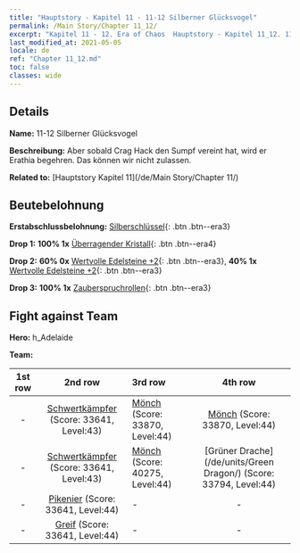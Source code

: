 ```yaml
---
title: "Hauptstory - Kapitel 11 - 11-12 Silberner Glücksvogel"
permalink: /Main Story/Chapter 11_12/
excerpt: "Kapitel 11 - 12. Era of Chaos  Hauptstory - Kapitel 11_12. 11-12 Silberner Glücksvogel"
last_modified_at: 2021-05-05
locale: de
ref: "Chapter 11_12.md"
toc: false
classes: wide
---
```


## Details

 **Name:** 11-12 Silberner Glücksvogel

 **Beschreibung:** Aber sobald Crag Hack den Sumpf vereint hat, wird er Erathia begehren. Das können wir nicht zulassen.

 **Related to:** [Hauptstory Kapitel 11](/de/Main Story/Chapter 11/)

## Beutebelohnung

 **Erstabschlussbelohnung:** [Silberschlüssel](/ItemsDE/con_693/){: .btn .btn--era3}

 **Drop 1:** **100% 1x** [Überragender Kristall](/ItemsDE/mat_38/){: .btn .btn--era4}

 **Drop 2:** **60% 0x** [Wertvolle Edelsteine +2](/ItemsDE/mat_30/){: .btn .btn--era3}, **40% 1x** [Wertvolle Edelsteine +2](/ItemsDE/mat_30/){: .btn .btn--era3}

 **Drop 3:** **100% 1x** [Zauberspruchrollen](/ItemsDE/con_694/){: .btn .btn--era3}


## Fight against Team
 **Hero:** h_Adelaide

 **Team:**


  | 1st row | 2nd row | 3rd row | 4th row |
  |:----:|:----:|:----|:----:|
  | - | [Schwertkämpfer](/de/units/Swordsman/) (Score: 33641, Level:43)  | [Mönch](/de/units/Monk/) (Score: 33870, Level:44)  | [Mönch](/de/units/Monk/) (Score: 33870, Level:44)  |
  | - | [Schwertkämpfer](/de/units/Swordsman/) (Score: 33641, Level:43)  | [Mönch](/de/units/Monk/) (Score: 40275, Level:44)  | [Grüner Drache](/de/units/Green Dragon/) (Score: 33794, Level:44)  |
  | - | [Pikenier](/de/units/Pikeman/) (Score: 33641, Level:44)  | - | - |
  | - | [Greif](/de/units/Griffin/) (Score: 33641, Level:44)  | - | - |



